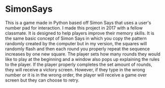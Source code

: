 # SimonSays
This is a game made in Python based off Simon Says that uses a user's number pad for interaction. I made this project in 2017 with a fellow classmate.
It is designed to help players improve their memory skills. It is the same basic concept of Simon Says in which you copy the pattern randomly created by the computer but in my version, the squares will randomly flash and then each round you properly repeat the sequence increases by one new square. The player sets how many rounds they would like to play at the beginning and a window also pops up explaining the rules to the player. If the player properly completes the set amount of rounds, they will receive a victory screen. However, if they type in the wrong number or it is in the wrong order, the player will receive a game over screen but they can choose to retry.
